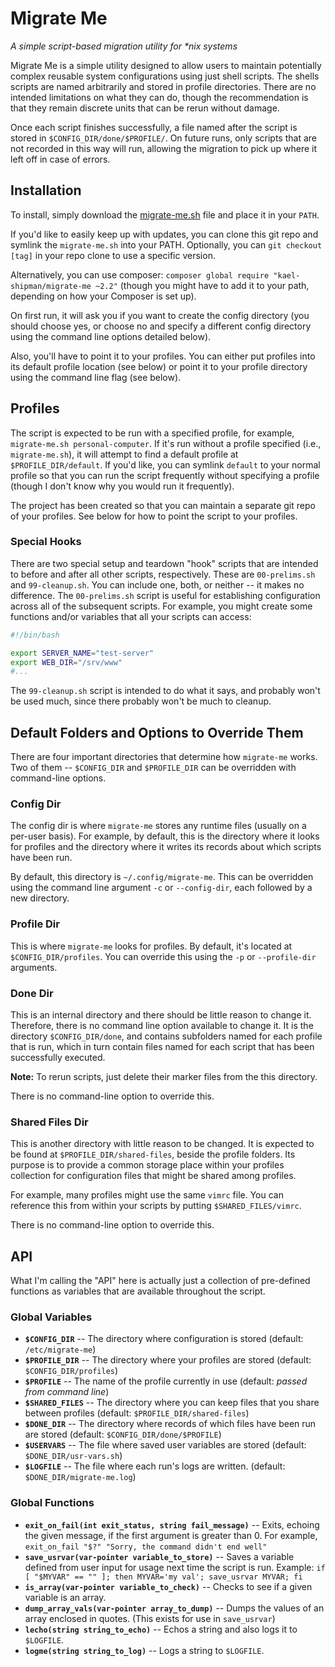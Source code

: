 # Migrate Me

_A simple script-based migration utility for *nix systems_

Migrate Me is a simple utility designed to allow users to maintain potentially complex reusable system configurations using just shell scripts. The shells scripts are named arbitrarily and stored in profile directories. There are no intended limitations on what they can do, though the recommendation is that they remain discrete units that can be rerun without damage.

Once each script finishes successfully, a file named after the script is stored in `$CONFIG_DIR/done/$PROFILE/`. On future runs, only scripts that are not recorded in this way will run, allowing the migration to pick up where it left off in case of errors.

## Installation

To install, simply download the [migrate-me.sh](https://github.com/kael-shipman/migrate-me/raw/master/migrate-me.sh) file and place it in your `PATH`. 

If you'd like to easily keep up with updates, you can clone this git repo and symlink the `migrate-me.sh` into your PATH. Optionally, you can `git checkout [tag]` in your repo clone to use a specific version.

Alternatively, you can use composer: `composer global require "kael-shipman/migrate-me ~2.2"` (though you might have to add it to your path, depending on how your Composer is set up).

On first run, it will ask you if you want to create the config directory (you should choose yes, or choose no and specify a different config directory using the command line options detailed below).

Also, you'll have to point it to your profiles. You can either put profiles into its default profile location (see below) or point it to your profile directory using the command line flag (see below).

## Profiles

The script is expected to be run with a specified profile, for example, `migrate-me.sh personal-computer`. If it's run without a profile specified (i.e., `migrate-me.sh`), it will attempt to find a default profile at `$PROFILE_DIR/default`. If you'd like, you can symlink `default` to your normal profile so that you can run the script frequently without specifying a profile (though I don't know why you would run it frequently).

The project has been created so that you can maintain a separate git repo of your profiles. See below for how to point the script to your profiles.

### Special Hooks

There are two special setup and teardown "hook" scripts that are intended to before and after all other scripts, respectively. These are `00-prelims.sh` and `99-cleanup.sh`. You can include one, both, or neither -- it makes no difference. The `00-prelims.sh` script is useful for establishing configuration across all of the subsequent scripts. For example, you might create some functions and/or variables that all your scripts can access:

```bash
#!/bin/bash

export SERVER_NAME="test-server"
export WEB_DIR="/srv/www"
#...
```

The `99-cleanup.sh` script is intended to do what it says, and probably won't be used much, since there probably won't be much to cleanup.

## Default Folders and Options to Override Them

There are four important directories that determine how `migrate-me` works. Two of them -- `$CONFIG_DIR` and `$PROFILE_DIR` can be overridden with command-line options.

### Config Dir

The config dir is where `migrate-me` stores any runtime files (usually on a per-user basis). For example, by default, this is the directory where it looks for profiles and the directory where it writes its records about which scripts have been run.

By default, this directory is `~/.config/migrate-me`. This can be overridden using the command line argument `-c` or `--config-dir`, each followed by a new directory.

### Profile Dir

This is where `migrate-me` looks for profiles. By default, it's located at `$CONFIG_DIR/profiles`. You can override this using the `-p` or `--profile-dir` arguments.

### Done Dir

This is an internal directory and there should be little reason to change it. Therefore, there is no command line option available to change it. It is the directory `$CONFIG_DIR/done`, and contains subfolders named for each profile that is run, which in turn contain files named for each script that has been successfully executed.

**Note:** To rerun scripts, just delete their marker files from the this directory.

There is no command-line option to override this.

### Shared Files Dir

This is another directory with little reason to be changed. It is expected to be found at `$PROFILE_DIR/shared-files`, beside the profile folders. Its purpose is to provide a common storage place within your profiles collection for configuration files that might be shared among profiles.

For example, many profiles might use the same `vimrc` file. You can reference this from within your scripts by putting `$SHARED_FILES/vimrc`.

There is no command-line option to override this.

## API

What I'm calling the "API" here is actually just a collection of pre-defined functions as variables that are available throughout the script.

### Global Variables

* **`$CONFIG_DIR`** -- The directory where configuration is stored (default: `/etc/migrate-me`)
* **`$PROFILE_DIR`** -- The directory where your profiles are stored (default: `$CONFIG_DIR/profiles`)
* **`$PROFILE`** -- The name of the profile currently in use (default: *passed from command line*)
* **`$SHARED_FILES`** -- The directory where you can keep files that you share between profiles (default: `$PROFILE_DIR/shared-files`)
* **`$DONE_DIR`** -- The directory where records of which files have been run are stored (default: `$CONFIG_DIR/done/$PROFILE`)
* **`$USERVARS`** -- The file where saved user variables are stored (default: `$DONE_DIR/usr-vars.sh`)
* **`$LOGFILE`** -- The file where each run's logs are written. (default: `$DONE_DIR/migrate-me.log`)

### Global Functions

* **`exit_on_fail(int exit_status, string fail_message)`** -- Exits, echoing the given message, if the first argument is greater than 0. For example, `exit_on_fail "$?" "Sorry, the command didn't end well"`
* **`save_usrvar(var-pointer variable_to_store)`** -- Saves a variable defined from user input for usage next time the script is run. Example: `if [ "$MYVAR" == "" ]; then MYVAR='my val'; save_usrvar MYVAR; fi`
* **`is_array(var-pointer variable_to_check)`** -- Checks to see if a given variable is an array.
* **`dump_array_vals(var-pointer array_to_dump)`** -- Dumps the values of an array enclosed in quotes. (This exists for use in `save_usrvar`)
* **`lecho(string string_to_echo)`** -- Echos a string and also logs it to `$LOGFILE`.
* **`logme(string string_to_log)`** -- Logs a string to `$LOGFILE`.

